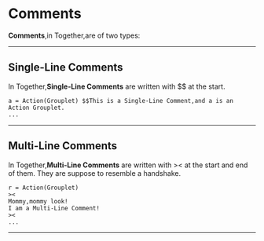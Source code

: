 # Comments
__Comments__,in Together,are of two types:
******
## Single-Line Comments
In Together,__Single-Line Comments__ are written with $$ at the start.
```
a = Action(Grouplet) $$This is a Single-Line Comment,and a is an Action Grouplet.
...
```
******
## Multi-Line Comments
In Together,__Multi-Line Comments__ are written with >< at the start and end of them. They are suppose to resemble a handshake.
```
r = Action(Grouplet)
><
Mommy,mommy look!
I am a Multi-Line Comment!
><
...
```
******
